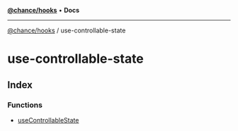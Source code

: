 [**@chance/hooks**](../README.md) • **Docs**

***

[@chance/hooks](../modules.md) / use-controllable-state

# use-controllable-state

## Index

### Functions

- [useControllableState](functions/useControllableState.md)
